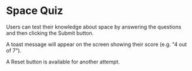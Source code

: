 # Space Quiz

Users can test their knowledge about space by answering the questions and then clicking the Submit button.

A toast message will appear on the screen showing their score (e.g. "4 out of 7").

A Reset button is available for another attempt.
